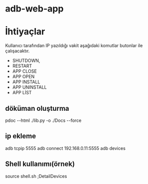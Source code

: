 # adb-web-app

# İhtiyaçlar
 Kullanıcı tarafından IP yazıldığı vakit aşağıdaki komutlar butonlar ile çalışacaktır.
 - SHUTDOWN,
 - RESTART
 - APP CLOSE
 - APP OPEN
 - APP INSTALL
 - APP UNINSTALL
 - APP LİST 


## döküman oluşturma
pdoc --html ./lib.py -o ./Docs --force


## ip ekleme
adb tcpip 5555
adb connect 192.168.0.11:5555
adb devices


## Shell kullanımı(örnek)
source shell.sh ;DetailDevices